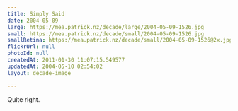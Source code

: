 ```yaml
---
title: Simply Said
date: 2004-05-09
large: https://mea.patrick.nz/decade/large/2004-05-09-1526.jpg
small: https://mea.patrick.nz/decade/small/2004-05-09-1526.jpg
smallRetina: https://mea.patrick.nz/decade/small/2004-05-09-1526@2x.jpg
flickrUrl: null
photoId: null
createdAt: 2011-01-30 11:07:15.549577
updatedAt: 2004-05-10 02:54:02
layout: decade-image

---
```

Quite right.
